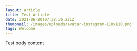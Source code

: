 ```yaml
---
layout: article
title: Test Article
date: 2021-06-20T07:38:36.221Z
thumbnail: /images/uploads/avatar-instagram-110x110.png
tags: Welcome
---
```

Test body content